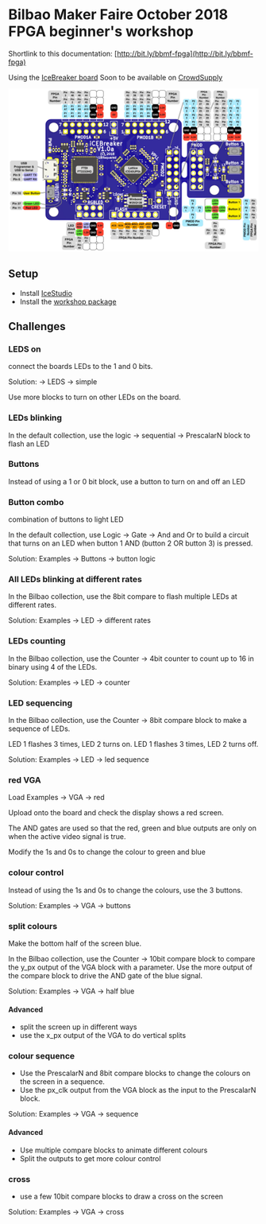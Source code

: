 # Bilbao Maker Faire October 2018 FPGA beginner's workshop 
Shortlink to this documentation: [http://bit.ly/bbmf-fpga](http://bit.ly/bbmf-fpga)

Using the [IceBreaker board](https://github.com/icebreaker-fpga/icebreaker)
Soon to be available on [CrowdSupply](https://www.crowdsupply.com/1bitsquared/icebreaker-fpga)

![pinout](images/icebreaker-v1-0a-legend.jpg)

## Setup

* Install [IceStudio](https://github.com/FPGAwars/icestudio#installation)
* Install the [workshop package](https://github.com/mattvenn/collection-bilbao-makerfaire-2018/archive/0.1.zip)

## Challenges

### LEDS on

connect the boards LEDs to the 1 and 0 bits.

Solution: -> LEDS -> simple

Use more blocks to turn on other LEDs on the board.

### LEDs blinking

In the default collection, use the logic -> sequential -> PrescalarN block to flash an LED

### Buttons

Instead of using a 1 or 0 bit block, use a button to turn on and off an LED

### Button combo

combination of buttons to light LED

In the default collection, use Logic -> Gate -> And and Or to build a circuit that turns
on an LED when button 1 AND (button 2 OR button 3) is pressed.

Solution: Examples -> Buttons -> button logic

### All LEDs blinking at different rates

In the Bilbao collection, use the 8bit compare to flash multiple LEDs at different rates.

Solution: Examples -> LED -> different rates

### LEDs counting

In the Bilbao collection, use the Counter -> 4bit counter to count up to 16 in binary using 4 of the LEDs.

Solution: Examples -> LED -> counter

### LED sequencing

In the Bilbao collection, use the Counter -> 8bit compare block to make a sequence of LEDs.

LED 1 flashes 3 times, LED 2 turns on. LED 1 flashes 3 times, LED 2 turns off.

Solution: Examples -> LED -> led sequence

### red VGA

Load Examples -> VGA -> red

Upload onto the board and check the display shows a red screen.

The AND gates are used so that the red, green and blue outputs are only on when the active video signal is true.

Modify the 1s and 0s to change the colour to green and blue

### colour control

Instead of using the 1s and 0s to change the colours, use the 3 buttons.

Solution: Examples -> VGA -> buttons

### split colours

Make the bottom half of the screen blue.

In the Bilbao collection, use the Counter -> 10bit compare block to compare the y_px output of the VGA block with a parameter.
Use the more output of the compare block to drive the AND gate of the blue signal.

Solution: Examples -> VGA -> half blue

#### Advanced

* split the screen up in different ways
* use the x_px output of the VGA to do vertical splits

### colour sequence

* Use the PrescalarN and 8bit compare blocks to change the colours on the screen in a sequence.
* Use the px_clk output from the VGA block as the input to the PrescalarN block.

Solution: Examples -> VGA -> sequence

#### Advanced

* Use multiple compare blocks to animate different colours
* Split the outputs to get more colour control

### cross

* use a few 10bit compare blocks to draw a cross on the screen

Solution: Examples -> VGA -> cross

